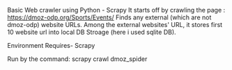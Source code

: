 Basic Web crawler using Python - Scrapy 
It starts off by crawling the page : https://dmoz-odp.org/Sports/Events/
Finds any external (which are not dmoz-odp) website URLs.
Among the external websites' URL, it stores first 10 website url into local DB Stroage (here i used sqlite DB).



Environment Requires-
Scrapy


Run by the command:
scrapy crawl dmoz_spider
